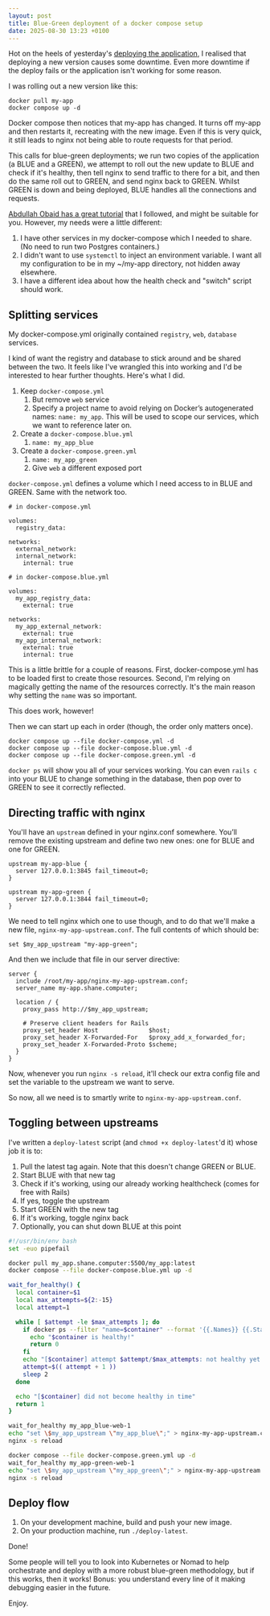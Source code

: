 ```yaml
---
layout: post
title: Blue-Green deployment of a docker compose setup
date: 2025-08-30 13:23 +0100
---
```


Hot on the heels of yesterday's [deploying the application](https://technicallyshane.com/2025/08/29/the-non-facy-way-of-deploying-a-rails-app-and-a-step-toward-the-future.html), I realised that deploying a new version causes some downtime. Even more downtime if the deploy fails or the application isn't working for some reason.

I was rolling out a new version like this:

```
docker pull my-app
docker compose up -d
```

Docker compose then notices that my-app has changed. It turns off my-app and then restarts it, recreating with the new image. Even if this is very quick, it still leads to nginx not being able to route requests for that period.

This calls for blue-green deployments; we run two copies of the application (a BLUE and a GREEN), we attempt to roll out the new update to BLUE and check if it's healthy, then tell nginx to send traffic to there for a bit, and then do the same roll out to GREEN, and send nginx back to GREEN. Whilst GREEN is down and being deployed, BLUE handles all the connections and requests.

[Abdullah Obaid has a great tutorial](https://abdullahob.medium.com/zero-downtime-deployments-implementing-blue-green-with-docker-compose-on-aws-ec2-79cad234c65e) that I followed, and might be suitable for you. However, my needs were a little different:

1. I have other services in my docker-compose which I needed to share. (No need to run two Postgres containers.)
2. I didn't want to use `systemctl` to inject an environment variable. I want all my configuration to be in my ~/my-app directory, not hidden away elsewhere.
3. I have a different idea about how the health check and "switch" script should work.

## Splitting services

My docker-compose.yml originally contained `registry`, `web`, `database` services.

I kind of want the registry and database to stick around and be shared between the two. It feels like I've wrangled this into working and I'd be interested to hear further thoughts. Here's what I did.

1. Keep `docker-compose.yml`
	1. But remove `web` service
	2. Specify a project name to avoid relying on Docker’s autogenerated names: `name: my_app`. This will be used to scope our services, which we want to reference later on.
2. Create a `docker-compose.blue.yml`
	1.  `name: my_app_blue`
3. Create a `docker-compose.green.yml`
	1. `name: my_app_green`
	2. Give `web` a different exposed port

`docker-compose.yml` defines a volume which I need access to in BLUE and GREEN. Same with the network too.

```
# in docker-compose.yml

volumes:
  registry_data:
  
networks:
  external_network:
  internal_network:
    internal: true
  
# in docker-compose.blue.yml

volumes:
  my_app_registry_data:
    external: true
    
networks:
  my_app_external_network:
    external: true
  my_app_internal_network:
    external: true
    internal: true
```

This is a little brittle for a couple of reasons. First, docker-compose.yml has to be loaded first to create those resources. Second, I'm relying on magically getting the name of the resources correctly. It's the main reason why setting the `name` was so important.

This does work, however!

Then we can start up each in order (though, the order only matters once).

```
docker compose up --file docker-compose.yml -d
docker compose up --file docker-compose.blue.yml -d
docker compose up --file docker-compose.green.yml -d
```

`docker ps` will show you all of your services working. You can even `rails c` into your BLUE to change something in the database, then pop over to GREEN to see it correctly reflected.

## Directing traffic with nginx

You'll have an `upstream` defined in your nginx.conf somewhere. You’ll remove the existing upstream and define two new ones: one for BLUE and one for GREEN.

```
upstream my-app-blue {
  server 127.0.0.1:3845 fail_timeout=0;
}

upstream my-app-green {
  server 127.0.0.1:3844 fail_timeout=0;
}
```

We need to tell nginx which one to use though, and to do that we'll make a new file, `nginx-my-app-upstream.conf`. The full contents of which should be:

```
set $my_app_upstream "my-app-green";
```

And then we include that file in our server directive:

```
server {
  include /root/my-app/nginx-my-app-upstream.conf;
  server_name my-app.shane.computer;

  location / {
    proxy_pass http://$my_app_upstream;

    # Preserve client headers for Rails
    proxy_set_header Host              $host;
    proxy_set_header X-Forwarded-For   $proxy_add_x_forwarded_for;
    proxy_set_header X-Forwarded-Proto $scheme;
  }
}
```

Now, whenever you run `nginx -s reload`, it'll check our extra config file and set the variable to the upstream we want to serve.

So now, all we need is to smartly write to `nginx-my-app-upstream.conf`.

## Toggling between upstreams

I've written a `deploy-latest` script (and `chmod +x deploy-latest`'d it) whose job it is to:

1. Pull the latest tag again. Note that this doesn't change GREEN or BLUE.
2. Start BLUE with that new tag
3. Check if it's working, using our already working healthcheck (comes for free with Rails)
4. If yes, toggle the upstream
5. Start GREEN with the new tag
6. If it's working, toggle nginx back
7. Optionally, you can shut down BLUE at this point

```bash
#!/usr/bin/env bash
set -euo pipefail

docker pull my_app.shane.computer:5500/my_app:latest
docker compose --file docker-compose.blue.yml up -d

wait_for_healthy() {
  local container=$1
  local max_attempts=${2:-15}
  local attempt=1

  while [ $attempt -le $max_attempts ]; do
    if docker ps --filter "name=$container" --format '{{.Names}} {{.Status}}' | grep -q "(healthy)"; then
      echo "$container is healthy!"
      return 0
    fi
    echo "[$container] attempt $attempt/$max_attempts: not healthy yet..."
    attempt=$(( attempt + 1 ))
    sleep 2
  done

  echo "[$container] did not become healthy in time"
  return 1
}

wait_for_healthy my_app_blue-web-1
echo "set \$my_app_upstream \"my_app_blue\";" > nginx-my-app-upstream.conf
nginx -s reload

docker compose --file docker-compose.green.yml up -d
wait_for_healthy my_app-green-web-1
echo "set \$my_app_upstream \"my_app_green\";" > nginx-my-app-upstream.conf
nginx -s reload
```

## Deploy flow

1. On your development machine, build and push your new image.
2. On your production machine, run `./deploy-latest`.

Done!

Some people will tell you to look into Kubernetes or Nomad to help orchestrate and deploy with a more robust blue-green methodology, but if this works, then it works! Bonus: you understand every line of it making debugging easier in the future.

Enjoy.
